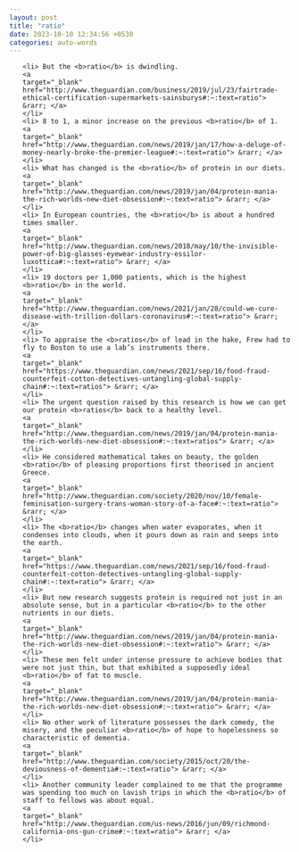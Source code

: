 ```yaml
---
layout: post
title: "ratio"
date: 2023-10-10 12:34:56 +0530
categories: auto-words
---
```

<ol>

    <li> But the <b>ratio</b> is dwindling.
    <a 
    target="_blank" 
    href="http://www.theguardian.com/business/2019/jul/23/fairtrade-ethical-certification-supermarkets-sainsburys#:~:text=ratio"> &rarr; </a>
    </li>
    <li> 8 to 1, a minor increase on the previous <b>ratio</b> of 1.
    <a 
    target="_blank" 
    href="http://www.theguardian.com/news/2019/jan/17/how-a-deluge-of-money-nearly-broke-the-premier-league#:~:text=ratio"> &rarr; </a>
    </li>
    <li> What has changed is the <b>ratio</b> of protein in our diets.
    <a 
    target="_blank" 
    href="http://www.theguardian.com/news/2019/jan/04/protein-mania-the-rich-worlds-new-diet-obsession#:~:text=ratio"> &rarr; </a>
    </li>
    <li> In European countries, the <b>ratio</b> is about a hundred times smaller.
    <a 
    target="_blank" 
    href="http://www.theguardian.com/news/2018/may/10/the-invisible-power-of-big-glasses-eyewear-industry-essilor-luxottica#:~:text=ratio"> &rarr; </a>
    </li>
    <li> 19 doctors per 1,000 patients, which is the highest <b>ratio</b> in the world.
    <a 
    target="_blank" 
    href="http://www.theguardian.com/news/2021/jan/28/could-we-cure-disease-with-trillion-dollars-coronavirus#:~:text=ratio"> &rarr; </a>
    </li>
    <li> To appraise the <b>ratios</b> of lead in the hake, Frew had to fly to Boston to use a lab’s instruments there.
    <a 
    target="_blank" 
    href="https://www.theguardian.com/news/2021/sep/16/food-fraud-counterfeit-cotton-detectives-untangling-global-supply-chain#:~:text=ratios"> &rarr; </a>
    </li>
    <li> The urgent question raised by this research is how we can get our protein <b>ratios</b> back to a healthy level.
    <a 
    target="_blank" 
    href="http://www.theguardian.com/news/2019/jan/04/protein-mania-the-rich-worlds-new-diet-obsession#:~:text=ratios"> &rarr; </a>
    </li>
    <li> He considered mathematical takes on beauty, the golden <b>ratio</b> of pleasing proportions first theorised in ancient Greece.
    <a 
    target="_blank" 
    href="http://www.theguardian.com/society/2020/nov/10/female-feminisation-surgery-trans-woman-story-of-a-face#:~:text=ratio"> &rarr; </a>
    </li>
    <li> The <b>ratio</b> changes when water evaporates, when it condenses into clouds, when it pours down as rain and seeps into the earth.
    <a 
    target="_blank" 
    href="https://www.theguardian.com/news/2021/sep/16/food-fraud-counterfeit-cotton-detectives-untangling-global-supply-chain#:~:text=ratio"> &rarr; </a>
    </li>
    <li> But new research suggests protein is required not just in an absolute sense, but in a particular <b>ratio</b> to the other nutrients in our diets.
    <a 
    target="_blank" 
    href="http://www.theguardian.com/news/2019/jan/04/protein-mania-the-rich-worlds-new-diet-obsession#:~:text=ratio"> &rarr; </a>
    </li>
    <li> These men felt under intense pressure to achieve bodies that were not just thin, but that exhibited a supposedly ideal <b>ratio</b> of fat to muscle.
    <a 
    target="_blank" 
    href="http://www.theguardian.com/news/2019/jan/04/protein-mania-the-rich-worlds-new-diet-obsession#:~:text=ratio"> &rarr; </a>
    </li>
    <li> No other work of literature possesses the dark comedy, the misery, and the peculiar <b>ratio</b> of hope to hopelessness so characteristic of dementia.
    <a 
    target="_blank" 
    href="http://www.theguardian.com/society/2015/oct/20/the-deviousness-of-dementia#:~:text=ratio"> &rarr; </a>
    </li>
    <li> Another community leader complained to me that the programme was spending too much on lavish trips in which the <b>ratio</b> of staff to fellows was about equal.
    <a 
    target="_blank" 
    href="http://www.theguardian.com/us-news/2016/jun/09/richmond-california-ons-gun-crime#:~:text=ratio"> &rarr; </a>
    </li>